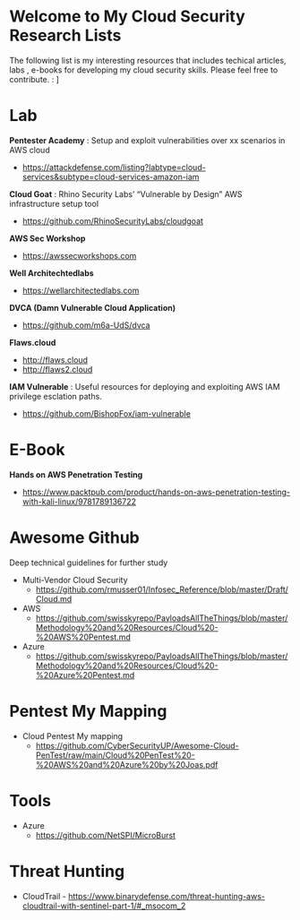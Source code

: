 
# Welcome to My Cloud Security Research Lists

The following list is my interesting resources that includes techical articles, labs , e-books for developing my cloud security skills. 
Please feel free to contribute. : ]


# Lab
**Pentester Academy** : Setup and exploit vulnerabilities over xx scenarios in AWS cloud
 - https://attackdefense.com/listing?labtype=cloud-services&subtype=cloud-services-amazon-iam 

**Cloud Goat** : Rhino Security Labs’ “Vulnerable by Design” AWS infrastructure setup tool
 - https://github.com/RhinoSecurityLabs/cloudgoat

**AWS Sec Workshop**
  - https://awssecworkshops.com

 **Well Architechtedlabs**
   - https://wellarchitectedlabs.com
   
   **DVCA (Damn Vulnerable Cloud Application)**
   - https://github.com/m6a-UdS/dvca

**Flaws.cloud**
- http://flaws.cloud
- http://flaws2.cloud

**IAM Vulnerable** : Useful resources for deploying and exploiting AWS IAM privilege esclation paths.
- https://github.com/BishopFox/iam-vulnerable

# E-Book
**Hands on AWS Penetration Testing** 
- https://www.packtpub.com/product/hands-on-aws-penetration-testing-with-kali-linux/9781789136722

# Awesome Github
Deep technical guidelines for further study

- Multi-Vendor Cloud Security 
	-  https://github.com/rmusser01/Infosec_Reference/blob/master/Draft/Cloud.md
- AWS 
	- https://github.com/swisskyrepo/PayloadsAllTheThings/blob/master/Methodology%20and%20Resources/Cloud%20-%20AWS%20Pentest.md
- Azure
	- https://github.com/swisskyrepo/PayloadsAllTheThings/blob/master/Methodology%20and%20Resources/Cloud%20-%20Azure%20Pentest.md 

# Pentest My Mapping
- Cloud Pentest My mapping
	- https://github.com/CyberSecurityUP/Awesome-Cloud-PenTest/raw/main/Cloud%20PenTest%20-%20AWS%20and%20Azure%20by%20Joas.pdf


# Tools
- Azure
	- https://github.com/NetSPI/MicroBurst
 



# Threat Hunting
- CloudTrail
       - https://www.binarydefense.com/threat-hunting-aws-cloudtrail-with-sentinel-part-1/#_msocom_2
